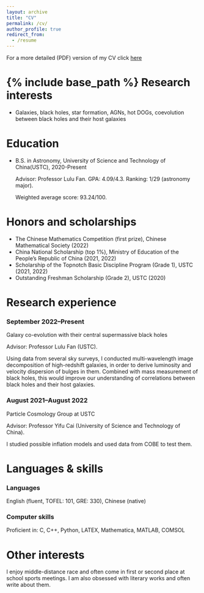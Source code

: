 ```yaml
---
layout: archive
title: "CV"
permalink: /cv/
author_profile: true
redirect_from:
  - /resume
---
```

For a more detailed (PDF) version of my CV click [here](home.ustc.edu.cn/~hoglin/)


{% include base_path %}
Research interests
======
* Galaxies, black holes, star formation, AGNs, hot DOGs, coevolution between black
  holes and their host galaxies

Education
======
* B.S. in Astronomy, University of Science and Technology of China(USTC), 2020-Present


  Advisor: Professor Lulu Fan. GPA: 4.09/4.3. Ranking: 1/29 (astronomy major).
  
  
  Weighted average score: 93.24/100.

Honors and scholarships
======
* The Chinese Mathematics Competition (first prize), Chinese Mathematical Society (2022)
* China National Scholarship (top 1%), Ministry of Education of the People’s Republic
of China (2021, 2022)
* Scholarship of the Topnotch Basic Discipline Program (Grade 1), USTC (2021, 2022)
* Outstanding Freshman Scholarship (Grade 2), USTC (2020)

Research experience
======
### September 2022–Present
Galaxy co-evolution with their central supermassive black holes


Advisor: Professor Lulu Fan (USTC).


Using data from several sky surveys, I conducted multi-wavelength image decomposition of high-redshift galaxies, in order to derive luminosity and velocity dispersion of bulges in them. Combined with mass measurement of black holes, this would improve our understanding of correlations between black holes and their host galaxies.
### August 2021–August 2022
Particle Cosmology Group at USTC


Advisor: Professor Yifu Cai (University of Science and Technology of China).


I studied possible inflation models and used data from COBE to test them.
  
Languages & skills
======
### Languages
English (fluent, TOFEL: 101, GRE: 330), Chinese (native)


### Computer skills
Proficient in: C, C++, Python, LATEX, Mathematica, MATLAB, COMSOL

Other interests
======
I enjoy middle-distance race and often come in first or second place at school sports
meetings. I am also obsessed with literary works and often write about them.
